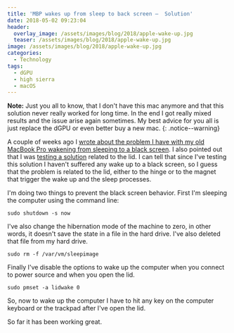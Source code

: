 ```yaml
---
title: 'MBP wakes up from sleep to back screen —  Solution'
date: 2018-05-02 09:23:04
header:
  overlay_image: /assets/images/blog/2018/apple-wake-up.jpg
  teaser: /assets/images/blog/2018/apple-wake-up.jpg
image: /assets/images/blog/2018/apple-wake-up.jpg
categories:
  - Technology
tags:
  - dGPU
  - high sierra
  - macOS
---
```


**Note:** Just you all to know, that I don't have this mac anymore and that this solution never really worked for long time. In the end I got really mixed results and the issue arise again sometimes. My best advice for you all is just replace the dGPU or even better buy a new mac. 
{: .notice--warning}

A couple of weeks ago I [wrote about the problem I have with my old MacBook Pro wakening from sleeping to a black screen](/blog/2018/04/13/mbp-wakes-up-from-sleep-to-back-screen/). I also pointed out that I was [testing a solution](/blog/2018/04/13/mbp-wakes-up-from-sleep-to-back-screen/#the-lidwake-on-test) related to the lid. I can tell that since I've testing this solution I haven't suffered any wake up to a black screen, so I guess that the problem is related to the lid, either to the hinge or to the magnet that trigger the wake up and the sleep processes.

I'm doing two things to prevent the black screen behavior. First I'm sleeping the computer using the command line:

```shell
sudo shutdown -s now
```

I've also change the hibernation mode of the machine to zero, in other words, it doesn't save the state in a file in the hard drive. I've also deleted that file from my hard drive.

```shell
sudo rm -f /var/vm/sleepimage
```

Finally I've disable the options to wake up the computer when you connect to power source and when you open the lid.

```shell
sudo pmset -a lidwake 0
```

So, now to wake up the computer I have to hit any key on the computer keyboard or the trackpad after I've open the lid.

So far it has been working great.
